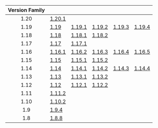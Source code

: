 | Version Family | | | | | |
|:---:|---|---|---|---|---|
| 1.20 | [1.20.1](https://github.com/BaldGang/spigot-build/releases/download/20230928/spigot-1.20.1.jar) | | | | |
| 1.19 | [1.19](https://github.com/BaldGang/spigot-build/releases/download/20230928/spigot-1.19.jar) | [1.19.1](https://github.com/BaldGang/spigot-build/releases/download/20230928/spigot-1.19.1.jar) | [1.19.2](https://github.com/BaldGang/spigot-build/releases/download/20230928/spigot-1.19.2.jar) | [1.19.3](https://github.com/BaldGang/spigot-build/releases/download/20230928/spigot-1.19.3.jar) | [1.19.4](https://github.com/BaldGang/spigot-build/releases/download/20230928/spigot-1.19.4.jar) |
| 1.18 | [1.18](https://github.com/BaldGang/spigot-build/releases/download/20230928/spigot-1.18.jar) | [1.18.1](https://github.com/BaldGang/spigot-build/releases/download/20230928/spigot-1.18.1.jar) | [1.18.2](https://github.com/BaldGang/spigot-build/releases/download/20230928/spigot-1.18.2.jar) | | |
| 1.17 | [1.17](https://github.com/BaldGang/spigot-build/releases/download/20230928/spigot-1.17.jar) | [1.17.1](https://github.com/BaldGang/spigot-build/releases/download/20230928/spigot-1.17.1.jar) | | | |
| 1.16 | [1.16.1](https://github.com/BaldGang/spigot-build/releases/download/20230928/spigot-1.16.1.jar) | [1.16.2](https://github.com/BaldGang/spigot-build/releases/download/20230928/spigot-1.16.2.jar) | [1.16.3](https://github.com/BaldGang/spigot-build/releases/download/20230928/spigot-1.16.3.jar) | [1.16.4](https://github.com/BaldGang/spigot-build/releases/download/20230928/spigot-1.16.4.jar) | [1.16.5](https://github.com/BaldGang/spigot-build/releases/download/20230928/spigot-1.16.5.jar) |
| 1.15 | [1.15](https://github.com/BaldGang/spigot-build/releases/download/20230928/spigot-1.15.jar) | [1.15.1](https://github.com/BaldGang/spigot-build/releases/download/20230928/spigot-1.15.1.jar) | [1.15.2](https://github.com/BaldGang/spigot-build/releases/download/20230928/spigot-1.15.2.jar) | | |
| 1.14 | [1.14](https://github.com/BaldGang/spigot-build/releases/download/20230928/spigot-1.14.jar) | [1.14.1](https://github.com/BaldGang/spigot-build/releases/download/20230928/spigot-1.14.1.jar) | [1.14.2](https://github.com/BaldGang/spigot-build/releases/download/20230928/spigot-1.14.2.jar) | [1.14.3](https://github.com/BaldGang/spigot-build/releases/download/20230928/spigot-1.14.3.jar) | [1.14.4](https://github.com/BaldGang/spigot-build/releases/download/20230928/spigot-1.14.4.jar) |
| 1.13 | [1.13](https://github.com/BaldGang/spigot-build/releases/download/20230928/spigot-1.13.jar) | [1.13.1](https://github.com/BaldGang/spigot-build/releases/download/20230928/spigot-1.13.1.jar) | [1.13.2](https://github.com/BaldGang/spigot-build/releases/download/20230928/spigot-1.13.2.jar) | | |
| 1.12 | [1.12](https://github.com/BaldGang/spigot-build/releases/download/20230928/spigot-1.12.jar) | [1.12.1](https://github.com/BaldGang/spigot-build/releases/download/20230928/spigot-1.12.1.jar) | [1.12.2](https://github.com/BaldGang/spigot-build/releases/download/20230928/spigot-1.12.2.jar) | | |
| 1.11 | [1.11.2](https://github.com/BaldGang/spigot-build/releases/download/20230928/spigot-1.11.2.jar) | | | | |
| 1.10 | [1.10.2](https://github.com/BaldGang/spigot-build/releases/download/20230928/spigot-1.10.2.jar) | | | | |
| 1.9 | [1.9.4](https://github.com/BaldGang/spigot-build/releases/download/20230928/spigot-1.9.4.jar) | | | | |
| 1.8 | [1.8.8](https://github.com/BaldGang/spigot-build/releases/download/20230928/spigot-1.8.8.jar) | | | | |
